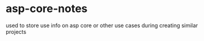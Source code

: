 # asp-core-notes
used to store use info on asp core or other use cases during creating similar projects 
